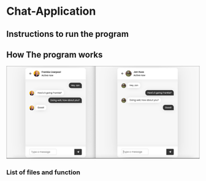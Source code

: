 # Chat-Application
## Instructions to run the program
## How The program works 
![Screenshot (870).png](https://github.com/blake-reynolds1/Chat-Application/blob/main/Screenshot%20(870).png)
### List of files and function
